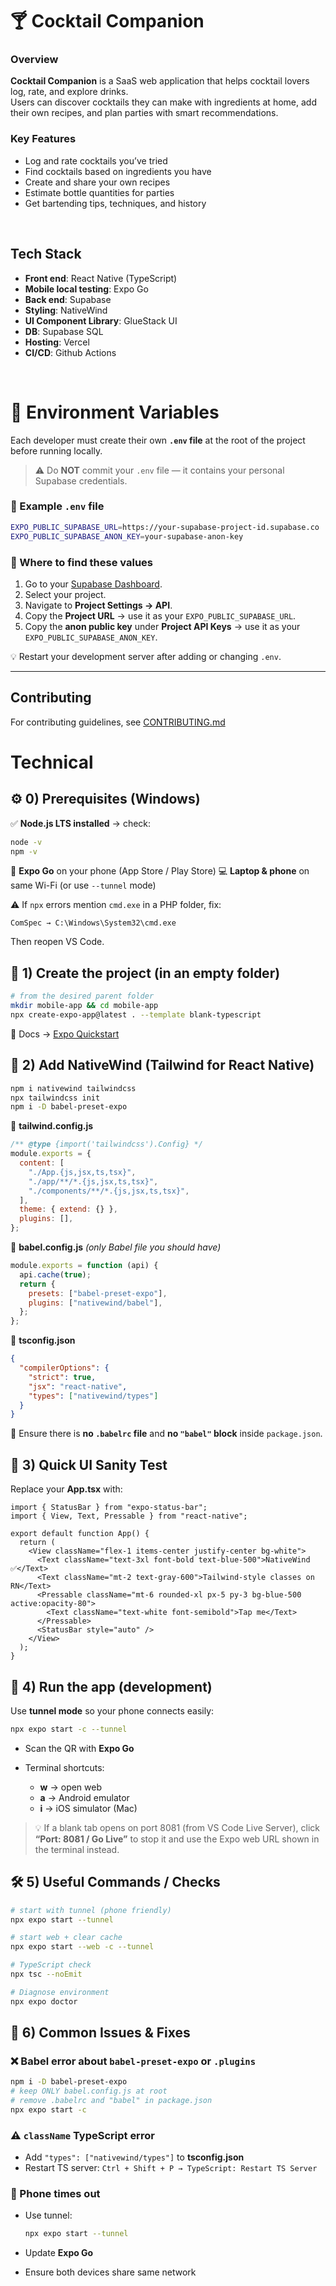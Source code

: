 # 🍸 Cocktail Companion

### Overview
**Cocktail Companion** is a SaaS web application that helps cocktail lovers log, rate, and explore drinks.  
Users can discover cocktails they can make with ingredients at home, add their own recipes, and plan parties with smart recommendations.

### Key Features
- Log and rate cocktails you’ve tried  
- Find cocktails based on ingredients you have  
- Create and share your own recipes  
- Estimate bottle quantities for parties  
- Get bartending tips, techniques, and history  

<br>

## Tech Stack
- **Front end**: React Native (TypeScript)
- **Mobile local testing**: Expo Go
- **Back end**: Supabase
- **Styling**: NativeWind
- **UI Component Library**: GlueStack UI
- **DB**: Supabase SQL 
- **Hosting**: Vercel
- **CI/CD**: Github Actions 

<br>

# 🔑 Environment Variables

Each developer must create their own **`.env` file** at the root of the project before running locally.

> ⚠️ Do **NOT** commit your `.env` file — it contains your personal Supabase credentials.

### 🧩 Example `.env` file

```bash
EXPO_PUBLIC_SUPABASE_URL=https://your-supabase-project-id.supabase.co
EXPO_PUBLIC_SUPABASE_ANON_KEY=your-supabase-anon-key
````

### 🧭 Where to find these values

1. Go to your [Supabase Dashboard](https://app.supabase.com/).
2. Select your project.
3. Navigate to **Project Settings → API**.
4. Copy the **Project URL** → use it as your `EXPO_PUBLIC_SUPABASE_URL`.
5. Copy the **anon public key** under **Project API Keys** → use it as your `EXPO_PUBLIC_SUPABASE_ANON_KEY`.

💡 Restart your development server after adding or changing `.env`.

---

## Contributing

For contributing guidelines, see [CONTRIBUTING.md](CONTRIBUTING.md)

# Technical

## ⚙️ **0) Prerequisites (Windows)**

✅ **Node.js LTS installed** → check:

```bash
node -v
npm -v
```

📲 **Expo Go** on your phone (App Store / Play Store)
💻 **Laptop & phone** on same Wi-Fi (or use `--tunnel` mode)

⚠️ If `npx` errors mention `cmd.exe` in a PHP folder, fix:

```
ComSpec → C:\Windows\System32\cmd.exe
```

Then reopen VS Code.

## 🚀 **1) Create the project (in an empty folder)**

```bash
# from the desired parent folder
mkdir mobile-app && cd mobile-app
npx create-expo-app@latest . --template blank-typescript
```

📘 Docs → [Expo Quickstart](https://docs.expo.dev/get-started/start-developing/)

## 🎨 **2) Add NativeWind (Tailwind for React Native)**

```bash
npm i nativewind tailwindcss
npx tailwindcss init
npm i -D babel-preset-expo
```

🧾 **tailwind.config.js**

```js
/** @type {import('tailwindcss').Config} */
module.exports = {
  content: [
    "./App.{js,jsx,ts,tsx}",
    "./app/**/*.{js,jsx,ts,tsx}",
    "./components/**/*.{js,jsx,ts,tsx}",
  ],
  theme: { extend: {} },
  plugins: [],
};
```

🧩 **babel.config.js**
*(only Babel file you should have)*

```js
module.exports = function (api) {
  api.cache(true);
  return {
    presets: ["babel-preset-expo"],
    plugins: ["nativewind/babel"],
  };
};
```

📘 **tsconfig.json**

```json
{
  "compilerOptions": {
    "strict": true,
    "jsx": "react-native",
    "types": ["nativewind/types"]
  }
}
```

🚫 Ensure there is **no `.babelrc` file** and **no `"babel"` block** inside `package.json`.

## 🧠 **3) Quick UI Sanity Test**

Replace your **App.tsx** with:

```tsx
import { StatusBar } from "expo-status-bar";
import { View, Text, Pressable } from "react-native";

export default function App() {
  return (
    <View className="flex-1 items-center justify-center bg-white">
      <Text className="text-3xl font-bold text-blue-500">NativeWind ✅</Text>
      <Text className="mt-2 text-gray-600">Tailwind-style classes on RN</Text>
      <Pressable className="mt-6 rounded-xl px-5 py-3 bg-blue-500 active:opacity-80">
        <Text className="text-white font-semibold">Tap me</Text>
      </Pressable>
      <StatusBar style="auto" />
    </View>
  );
}
```

## 🧩 **4) Run the app (development)**

Use **tunnel mode** so your phone connects easily:

```bash
npx expo start -c --tunnel
```

* Scan the QR with **Expo Go**
* Terminal shortcuts:

  * **w** → open web
  * **a** → Android emulator
  * **i** → iOS simulator (Mac)

> 💡 If a blank tab opens on port 8081 (from VS Code Live Server), click **“Port: 8081 / Go Live”** to stop it and use the Expo web URL shown in the terminal instead.

## 🛠️ **5) Useful Commands / Checks**

```bash
# start with tunnel (phone friendly)
npx expo start --tunnel

# start web + clear cache
npx expo start --web -c --tunnel

# TypeScript check
npx tsc --noEmit

# Diagnose environment
npx expo doctor
```

## 🧰 **6) Common Issues & Fixes**

### ❌ Babel error about `babel-preset-expo` or `.plugins`

```bash
npm i -D babel-preset-expo
# keep ONLY babel.config.js at root
# remove .babelrc and "babel" in package.json
npx expo start -c
```

### ⚠️ `className` TypeScript error

* Add `"types": ["nativewind/types"]` to **tsconfig.json**
* Restart TS server:
  `Ctrl + Shift + P → TypeScript: Restart TS Server`

### 📶 Phone times out

* Use tunnel:

  ```bash
  npx expo start --tunnel
  ```
* Update **Expo Go**
* Ensure both devices share same network


